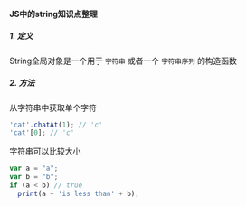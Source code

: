 #### JS中的string知识点整理

##### 1. 定义

String全局对象是一个用于 `字符串` 或者一个 `字符串序列` 的构造函数


##### 2. 方法

从字符串中获取单个字符

```javascript
'cat'.chatAt(1); // 'c'
'cat'[0]; // 'c'
```

字符串可以比较大小

```javascript
var a = "a";
var b = "b";
if (a < b) // true
  print(a + 'is less than' + b);
```